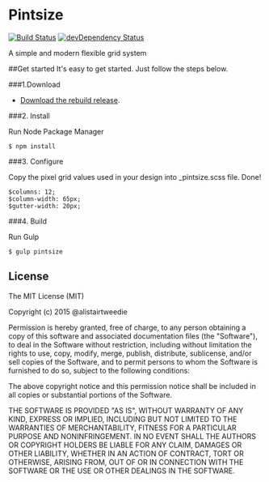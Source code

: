 # Pintsize

[![Build Status](https://travis-ci.org/alistairtweedie/pintsize.svg?branch=master)](https://travis-ci.org/alistairtweedie/pintsize)
[![devDependency Status](https://david-dm.org/alistairtweedie/pintsize/dev-status.svg)](https://david-dm.org/alistairtweedie/pintsize#info=devDependencies)


A simple and modern flexible grid system


##Get started
It's easy to get started. Just follow the steps below.


###1.Download

* [Download the rebuild release](#).


###2. Install

Run Node Package Manager

	$ npm install


###3. Configure

Copy the pixel grid values used in your design into _pintsize.scss file. Done!

	$columns: 12;
    $column-width: 65px;
    $gutter-width: 20px;


###4. Build

Run Gulp

	$ gulp pintsize

 
## License

The MIT License (MIT)

Copyright (c) 2015 @alistairtweedie

Permission is hereby granted, free of charge, to any person obtaining a copy of this software and associated documentation files (the "Software"), to deal in the Software without restriction, including without limitation the rights to use, copy, modify, merge, publish, distribute, sublicense, and/or sell copies of the Software, and to permit persons to whom the Software is furnished to do so, subject to the following conditions:

The above copyright notice and this permission notice shall be included in all copies or substantial portions of the Software.

THE SOFTWARE IS PROVIDED "AS IS", WITHOUT WARRANTY OF ANY KIND, EXPRESS OR IMPLIED, INCLUDING BUT NOT LIMITED TO THE WARRANTIES OF MERCHANTABILITY, FITNESS FOR A PARTICULAR PURPOSE AND NONINFRINGEMENT. IN NO EVENT SHALL THE AUTHORS OR COPYRIGHT HOLDERS BE LIABLE FOR ANY CLAIM, DAMAGES OR OTHER LIABILITY, WHETHER IN AN ACTION OF CONTRACT, TORT OR OTHERWISE, ARISING FROM, OUT OF OR IN CONNECTION WITH THE SOFTWARE OR THE USE OR OTHER DEALINGS IN THE SOFTWARE.
